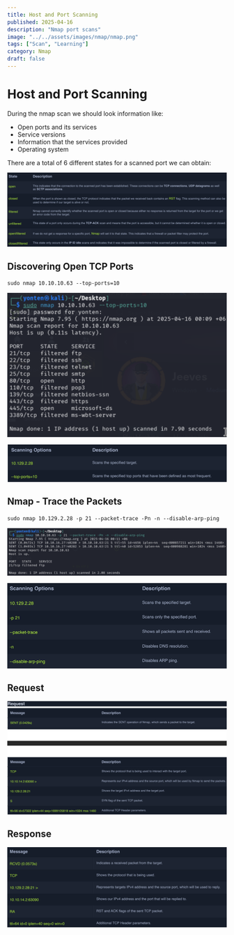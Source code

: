 ```yaml
---
title: Host and Port Scanning
published: 2025-04-16
description: "Nmap port scans"
image: "../../assets/images/nmap/nmap.png"
tags: ["Scan", "Learning"]
category: Nmap
draft: false
---
```

# Host and Port Scanning

During the nmap scan we should look information like:

- Open ports and its services
- Service versions
- Information that the services provided
- Operating system

There are a total of 6 different states for a scanned port we can obtain:

![alt text](<../../assets/images/nmap/Host and Port Scanning/image.png>)

## Discovering Open TCP Ports

```markdown
sudo nmap 10.10.10.63 --top-ports=10
```

![alt text](<../../assets/images/nmap/Host and Port Scanning/image 1.png>)

![alt text](<../../assets/images/nmap/Host and Port Scanning/image 2.png>)

## Nmap - Trace the Packets

```markdown
sudo nmap 10.129.2.28 -p 21 --packet-trace -Pn -n --disable-arp-ping
```

![alt text](<../../assets/images/nmap/Host and Port Scanning/image 3.png>)

![alt text](<../../assets/images/nmap/Host and Port Scanning/image 4.png>)

## Request

![alt text](<../../assets/images/nmap/Host and Port Scanning/image 5.png>)

## Response

![alt text](<../../assets/images/nmap/Host and Port Scanning/image 6.png>)